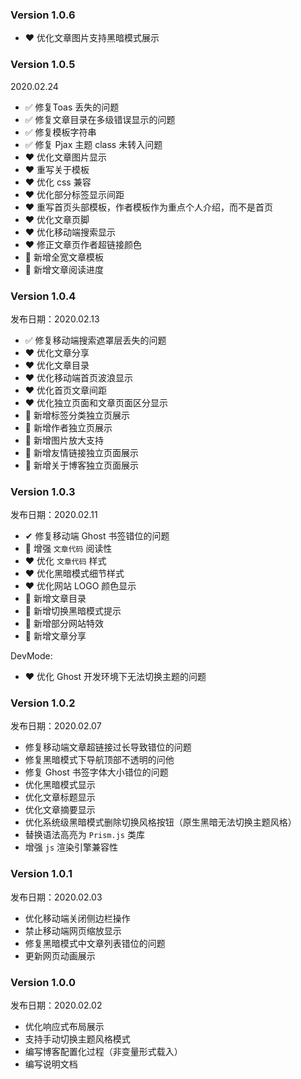 ### Version 1.0.6

- ❤️ 优化文章图片支持黑暗模式展示

### Version 1.0.5

2020.02.24

- ✅ 修复Toas 丢失的问题
- ✅ 修复文章目录在多级错误显示的问题
- ✅ 修复模板字符串
- ✅ 修复 Pjax 主题 class 未转入问题
- ❤️ 优化文章图片显示
- ❤️ 重写关于模板
- ❤️ 优化 css 兼容
- ❤️ 优化部分标签显示间距
- ❤️ 重写首页头部模板，作者模板作为重点个人介绍，而不是首页
- ❤️ 优化文章页脚
- ❤️ 优化移动端搜索显示
- ❤️ 修正文章页作者超链接颜色 
- 🎁 新增全宽文章模板
- 🎁 新增文章阅读进度

### Version 1.0.4

发布日期：2020.02.13

- ✅ 修复移动端搜索遮罩层丢失的问题
- ❤️ 优化文章分享
- ❤️ 优化文章目录
- ❤️ 优化移动端首页波浪显示
- ❤️ 优化首页文章间距
- ❤️ 优化独立页面和文章页面区分显示
- 🎁 新增标签分类独立页展示
- 🎁 新增作者独立页展示
- 🎁 新增图片放大支持
- 🎁 新增友情链接独立页面展示
- 🎁 新增关于博客独立页面展示

### Version 1.0.3

发布日期：2020.02.11

- ✔ 修复移动端 Ghost 书签错位的问题
- 👀 增强 `文章代码` 阅读性
- ❤️ 优化 `文章代码` 样式
- ❤️ 优化黑暗模式细节样式
- ❤️ 优化网站 LOGO 颜色显示
- 🎁 新增文章目录
- 🎁 新增切换黑暗模式提示
- 🎁 新增部分网站特效
- 🎁 新增文章分享

DevMode:

- ❤️ 优化 Ghost 开发环境下无法切换主题的问题

### Version 1.0.2

发布日期：2020.02.07

- 修复移动端文章超链接过长导致错位的问题
- 修复黑暗模式下导航顶部不透明的问他
- 修复 Ghost 书签字体大小错位的问题
- 优化黑暗模式显示
- 优化文章标题显示
- 优化文章摘要显示
- 优化系统级黑暗模式删除切换风格按钮（原生黑暗无法切换主题风格）
- 替换语法高亮为 `Prism.js` 类库
- 增强 `js` 渲染引擎兼容性

### Version 1.0.1

发布日期：2020.02.03

- 优化移动端关闭侧边栏操作
- 禁止移动端网页缩放显示
- 修复黑暗模式中文章列表错位的问题
- 更新网页动画展示

### Version 1.0.0

发布日期：2020.02.02

- 优化响应式布局展示
- 支持手动切换主题风格模式
- 编写博客配置化过程（非变量形式载入）
- 编写说明文档
